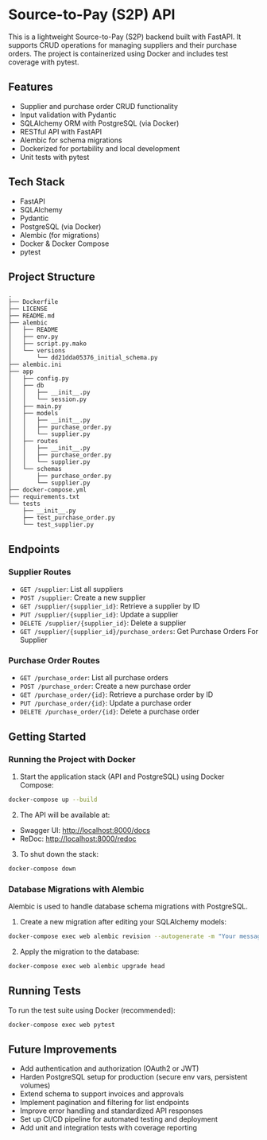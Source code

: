 # Source-to-Pay (S2P) API

This is a lightweight Source-to-Pay (S2P) backend built with FastAPI. 
It supports CRUD operations for managing suppliers and their purchase orders. 
The project is containerized using Docker and includes test coverage with pytest.

## Features

- Supplier and purchase order CRUD functionality
- Input validation with Pydantic
- SQLAlchemy ORM with PostgreSQL (via Docker)
- RESTful API with FastAPI
- Alembic for schema migrations
- Dockerized for portability and local development
- Unit tests with pytest

## Tech Stack

- FastAPI
- SQLAlchemy
- Pydantic
- PostgreSQL (via Docker)
- Alembic (for migrations)
- Docker & Docker Compose
- pytest

## Project Structure

```
.
├── Dockerfile
├── LICENSE
├── README.md
├── alembic
│   ├── README
│   ├── env.py
│   ├── script.py.mako
│   └── versions
│       └── dd21dda05376_initial_schema.py
├── alembic.ini
├── app
│   ├── config.py
│   ├── db
│   │   ├── __init__.py
│   │   └── session.py
│   ├── main.py
│   ├── models
│   │   ├── __init__.py
│   │   ├── purchase_order.py
│   │   └── supplier.py
│   ├── routes
│   │   ├── __init__.py
│   │   ├── purchase_order.py
│   │   └── supplier.py
│   └── schemas
│       ├── purchase_order.py
│       └── supplier.py
├── docker-compose.yml
├── requirements.txt
└── tests
    ├── __init__.py
    ├── test_purchase_order.py
    └── test_supplier.py
```

## Endpoints

### Supplier Routes
- `GET /supplier`: List all suppliers  
- `POST /supplier`: Create a new supplier  
- `GET /supplier/{supplier_id}`: Retrieve a supplier by ID  
- `PUT /supplier/{supplier_id}`: Update a supplier  
- `DELETE /supplier/{supplier_id}`: Delete a supplier  
- `GET /supplier/{supplier_id}/purchase_orders`: Get Purchase Orders For Supplier

### Purchase Order Routes
- `GET /purchase_order`: List all purchase orders  
- `POST /purchase_order`: Create a new purchase order  
- `GET /purchase_order/{id}`: Retrieve a purchase order by ID  
- `PUT /purchase_order/{id}`: Update a purchase order  
- `DELETE /purchase_order/{id}`: Delete a purchase order  


## Getting Started

### Running the Project with Docker

1. Start the application stack (API and PostgreSQL) using Docker Compose:

```bash
docker-compose up --build
```

2. The API will be available at:

- Swagger UI: [http://localhost:8000/docs](http://localhost:8000/docs)
- ReDoc: [http://localhost:8000/redoc](http://localhost:8000/redoc)

3. To shut down the stack:

```bash
docker-compose down
```

### Database Migrations with Alembic

Alembic is used to handle database schema migrations with PostgreSQL.

1. Create a new migration after editing your SQLAlchemy models:

```bash
docker-compose exec web alembic revision --autogenerate -m "Your message here"
```

2. Apply the migration to the database:

```bash
docker-compose exec web alembic upgrade head
```

## Running Tests

To run the test suite using Docker (recommended):

```bash
docker-compose exec web pytest
```

## Future Improvements

- Add authentication and authorization (OAuth2 or JWT)
- Harden PostgreSQL setup for production (secure env vars, persistent volumes)
- Extend schema to support invoices and approvals
- Implement pagination and filtering for list endpoints
- Improve error handling and standardized API responses
- Set up CI/CD pipeline for automated testing and deployment
- Add unit and integration tests with coverage reporting

